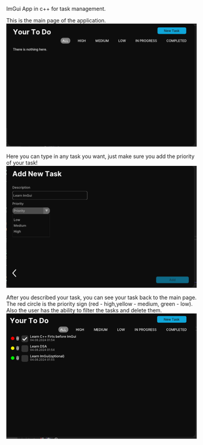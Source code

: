 ImGui App in c++ for task management.


This is the main page of the application.
![MainPage](Screenshots/mainPage.PNG)



Here you can type in any task you want, just make sure you add the priority of your task!
![NewTaskPage](Screenshots/pr-back.PNG)



After you described your task, you can see your task back to the main page. The red circle is the priority sign (red - high,yellow - medium, green - low).
Also the user has the ability to filter the tasks and delete them.
![Tasks](Screenshots/tasks.PNG)
